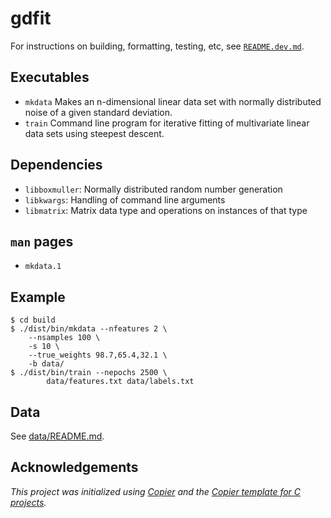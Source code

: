 # gdfit

For instructions on building, formatting, testing, etc, see [`README.dev.md`](README.dev.md).

## Executables

- `mkdata` Makes an n-dimensional linear data set with normally distributed noise of a given standard deviation.
- `train` Command line program for iterative fitting of multivariate linear data sets using steepest descent.

## Dependencies

- `libboxmuller`: Normally distributed random number generation
- `libkwargs`: Handling of command line arguments
- `libmatrix`:  Matrix data type and operations on instances of that type

## `man` pages

- `mkdata.1`

## Example

```console
$ cd build
$ ./dist/bin/mkdata --nfeatures 2 \
    --nsamples 100 \
    -s 10 \
    --true_weights 98.7,65.4,32.1 \
    -b data/
$ ./dist/bin/train --nepochs 2500 \
        data/features.txt data/labels.txt
```

## Data

See [data/README.md](data/README.md).

## Acknowledgements

_This project was initialized using [Copier](https://pypi.org/project/copier)
and the [Copier template for C projects](https://github.com/jspaaks/copier-template-for-c-projects)._
